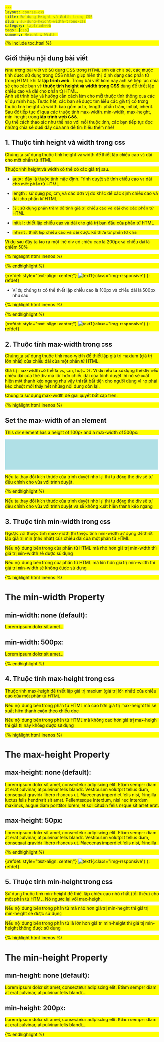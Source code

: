 ```yaml
---
layout: course-css
title: Sử dụng Height và Width trong CSS
slug : su-dung-height-width-trong-css
category: laptrinhweb
tags: [css]
summery: Height & Width 
image: /images/blog/angular.png
description : Trình bày và hướng dẫn cách làm đối với mỗi thuộc tính trong lập trình web CSS kèm theo các ví dụ minh hoạ. Trước hết, các bạn sẽ được tìm hiểu các giá trị có trong thuộc tính height và width bao gồm auto, length, phần trăm, initial, inherit. Sau đó tiếp tục đi qua các thuộc tính max-width, min-width, max-height, min-height trong lập trình web CSS. 
youtubeId: Ex3glZTCvlY
---
```


{% include toc.html %}

## **Giới thiệu nội dung bài viết**

Như trong bài viết về Sử dụng CSS trong HTML anh đã chia sẻ, các thuộc tính được sử dụng trong CSS nhằm giúp hiển thị, định dạng các phần tử trong HTML khi ta <b>lập trình web</b>. Trong bài viết hôm nay anh sẽ tiếp tục chia sẻ cho các bạn về <b>thuộc tính height và width trong CSS</b> dùng để thiết lập chiều cao và dài cho phần tử HTML.
<br>
Anh sẽ trình bày và hướng dẫn cách làm cho mỗi thuộc tính thông qua các ví dụ minh hoạ. Trước hết, các bạn sẽ được tìm hiểu các giá trị có trong thuộc tính height và width bao gồm auto, length, phần trăm, initial, inherit. Sau đó tiếp tục đi qua các thuộc tính max-width, min-width, max-height, min-height trong <b>lập trình web CSS</b>.
<br>
Cụ thể cách thao tác như thế nào với mỗi thuộc tính, các bạn tiếp tục đọc những chia sẻ dưới đây của anh để tìm hiểu thêm nhé!


## **1. Thuộc tính height và width trong css**

Chúng ta sử dụng thuộc tính height và width để thiết lập chiều cao và dài cho một phần tử HTML

Thuộc tính height và width có thể có các giá trị sau.

- auto : đây là thuộc tính mặc định. Trình duyệt sẽ tính chiều cao và dài cho một phần tử HTML

- length : sử dụng px, cm, và các đơn vị đo khác để xác định chiều cao và dài cho phần tử HTML

- %      : sử dụng phần trăm để tính giá trị chiều cao và dài cho các phần tử HTML

- initial : thiết lập chiều cao và dài cho giá trị ban đầu của phần tử HTML
- inherit : thiết lập chiều cao và dài được kế thừa từ phần tử cha   

Ví dụ sau đây ta tạo ra một thẻ div có chiều cao là 200px và chiều dài là chiếm 50%

{% highlight html linenos %}

<!DOCTYPE html>
<html>
<head>
<style>
div {
  height: 200px;
  width: 50%;
  background-color: powderblue;
}
</style>
</head>
<body>

{% endhighlight %}

{:refdef: style="text-align: center;"}
![text1](/images/post/css/heightwidth.png){:class="img-responsive"}
{: refdef}


- Ví dụ chúng ta có thể thiết lập chiều cao là 100px và chiều dài là 500px như sau


{% highlight html linenos %}

<!DOCTYPE html>
<html>
<head>
<style>
div {
  height: 100px;
  width: 500px;
  background-color: powderblue;
}
</style>
</head>
<body>

{% endhighlight %}

{:refdef: style="text-align: center;"}
![text1](/images/post/css/heightwidth1.png){:class="img-responsive"}
{: refdef}

## **2. Thuộc tính max-width trong css**

Chúng ta sử dụng thuộc tính max-width để thiết lập giá trị maxium (giá trị lớn nhất) của chiều dài của một phần tử HTML.

Giá trị max-width có thể là px, cm, hoặc %. Ví dụ nếu ta sử dụng thẻ div nếu chiều dài của thẻ div mà lớn hơn chiều dài của trình duyệt thì nó sẽ xuất hiện một thanh kéo ngang như vậy thì rất bất tiện cho người dùng vì họ phải kéo chuột mới thấy hết những nội dung còn lại.

Chúng ta sử dụng max-width để giải quyết bất cập trên.


{% highlight html linenos %}

<!DOCTYPE html>
<html>
<head>
<style>
div {
  max-width: 500px;
  height: 100px;
  background-color: powderblue;
}
</style>
</head>
<body>

<h2>Set the max-width of an element</h2>
<p>This div element has a height of 100px and a max-width of 500px:</p>

<div></div>

<p>Nếu ta thay đổi kích thước của trình duyệt nhỏ lại thì tự động thẻ div sẽ tự đều chỉnh cho vừa với trình duyệt.</p>

</body>
</html>

{% endhighlight %}



Nếu ta thay đổi kích thước của trình duyệt nhỏ lại thì tự động thẻ div sẽ tự đều chỉnh cho vừa với trình duyệt và sẽ không xuất hiện thanh kéo ngang

## **3. Thuộc tính min-width trong css**

Ngược với thuộc tính max-width thì thuộc tính min-width sử dụng để thiết lập giá trị min (nhỏ nhất) của chiều dài của một phân tử HTML

Nếu nội dung bên trong của phần tử HTML mà nhỏ hơn giá trị min-width thì giá trị min-width sẽ được sử dụng

Nếu nội dung bên trong của phần tử HTML mà lớn hơn giá trị min-width thì giá trị min-width sẽ không được sử dụng

{% highlight html linenos %}

<!DOCTYPE html>
<html>
<head>
<style>
span {
  background-color: yellow;  
}

span.ex1 {
  min-width: 500px;
  display: inline-block;
}
</style>
</head>
<body>
<h1>The min-width Property</h1>

<h2>min-width: none (default):</h2>
<span>Lorem ipsum dolor sit amet...</span>

<h2>min-width: 500px:</h2>
<span class="ex1">Lorem ipsum dolor sit amet...</span>

</body>
</html>


{% endhighlight %}

## **4. Thuộc tính max-height trong css**

Thuộc tính max-heigh để thiết lập giá trị maxium (giá trị lớn nhất) của chiều cao của một phần tử HTML

Nếu nội dung bên trong phần tử HTML mà cao hơn giá trị max-height thì sẽ xuất hiện thanh cuộn theo chiều dọc 

Nếu nội dung bên trong phần tử HTML mà không cao hơn giá trị max-heigh thì giá trị này không được sử dụng

{% highlight html linenos %}

<!DOCTYPE html>
<html>
<head>
<style>
p.ex1 {
  max-height: 50px;
  overflow: auto;
}
</style>
</head>
<body>
<h1>The max-height Property</h1>

<h2>max-height: none (default):</h2>
<p>Lorem ipsum dolor sit amet, consectetur adipiscing elit. Etiam semper diam at erat pulvinar, at pulvinar felis blandit. Vestibulum volutpat tellus diam, consequat gravida libero rhoncus ut. Maecenas imperdiet felis nisi, fringilla luctus felis hendrerit sit amet. Pellentesque interdum, nisl nec interdum maximus, augue diam porttitor lorem, et sollicitudin felis neque sit amet erat.</p>

<h2>max-height: 50px:</h2>
<p class="ex1">Lorem ipsum dolor sit amet, consectetur adipiscing elit. Etiam semper diam at erat pulvinar, at pulvinar felis blandit. Vestibulum volutpat tellus diam, consequat gravida libero rhoncus ut. Maecenas imperdiet felis nisi, fringilla luctus felis hendrerit sit amet. Pellentesque interdum, nisl nec interdum maximus, augue diam porttitor lorem, et sollicitudin felis neque sit amet erat.</p>

</body>
</html>


{% endhighlight %}

{:refdef: style="text-align: center;"}
![text1](/images/post/css/heightwidth2.png){:class="img-responsive"}
{: refdef}

## **5. Thuộc tính min-height trong css**

Sử dụng thuộc tính min-height để thiết lập chiều cao nhỏ nhất (tối thiểu) cho một phần tử HTML. Nó ngược lại với max-heigh.

Nếu nội dung bên trong phân tử mà nhỏ hơn giá trị min-height thì giá trị min-height sẽ được sử dụng

Nếu nội dung bên trong phần tử là lớn hơn giá trị min-height thì giá trị min-height không được sử dụng

{% highlight html linenos %}

<!DOCTYPE html>
<html>
<head>
<style>
p {
  background-color: yellow;  
}

p.ex1 {
  min-height: 100px;
}
</style>
</head>
<body>
<h1>The min-height Property</h1>

<h2>min-height: none (default):</h2>
<p>Lorem ipsum dolor sit amet, consectetur adipiscing elit. Etiam semper diam at erat pulvinar, at pulvinar felis blandit...</p>

<h2>min-height: 200px:</h2>
<p class="ex1">Lorem ipsum dolor sit amet, consectetur adipiscing elit. Etiam semper diam at erat pulvinar, at pulvinar felis blandit...</p>

</body>
</html>


{% endhighlight %}










